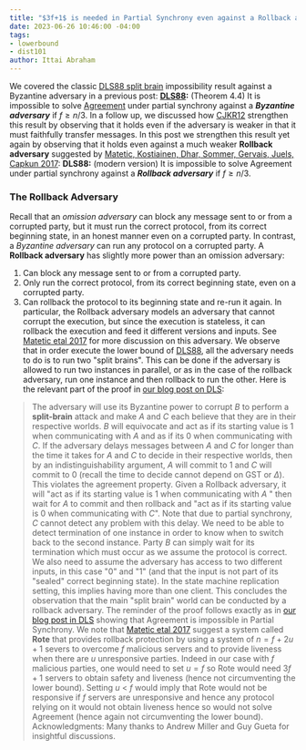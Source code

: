 ```yaml
---
title: "$3f+1$ is needed in Partial Synchrony even against a Rollback adversary"
date: 2023-06-26 10:46:00 -04:00
tags:
- lowerbound
- dist101
author: Ittai Abraham
---
```


We covered the classic [DLS88 split brain](https://decentralizedthoughts.github.io/2019-06-25-on-the-impossibility-of-byzantine-agreement-for-n-equals-3f-in-partial-synchrony/) impossibility result against a Byzantine adversary in a previous post:
**[DLS88](https://groups.csail.mit.edu/tds/papers/Lynch/jacm88.pdf):** (Theorem 4.4) It is impossible to solve  [Agreement](https://ittaiab.github.io/2019-06-27-defining-consensus/) under partial synchrony against a ***Byzantine adversary*** if $f \geq n/3$.
In a follow up, we discussed how [CJKR12](https://decentralizedthoughts.github.io/2021-06-14-neither-non-equivocation-nor-transferability-alone-is-enough-for-tolerating-minority-corruptions-in-asynchrony/) strengthen this result by observing that it holds even if the adversary is weaker in that it must faithfully transfer messages. 
In this post we strengthen this result yet again by observing that it holds even against a much weaker **Rollback adversary**  suggested by [Matetic, Kostiainen,  Dhar,  Sommer, Gervais, Juels, Capkun 2017](https://www.usenix.org/system/files/conference/usenixsecurity17/sec17-matetic.pdf):
**DLS88:** (modern version) It is impossible to solve Agreement under partial synchrony against a ***Rollback adversary*** if $f \geq n/3$.
### The Rollback Adversary
Recall that an *omission adversary* can block any message sent to or from a corrupted party, but it must run the correct protocol, from its correct beginning state, in an honest manner even on a corrupted party. In contrast, a *Byzantine adversary* can run any protocol on a corrupted party. 
A **Rollback adversary** has slightly more power than an omission adversary: 
1. Can block any message sent to or from a corrupted party.
2. Only run the correct protocol, from its correct beginning state, even on a corrupted party.
3. Can rollback the protocol to its beginning state and re-run it again.
In particular, the Rollback adversary models an adversary that cannot corrupt the execution, but since the execution is stateless, it can rollback the execution and feed it different versions and inputs. See [Matetic etal 2017](https://www.usenix.org/system/files/conference/usenixsecurity17/sec17-matetic.pdf) for more discussion on this adversary.
We observe that in order execute the lower bound of [DLS88](https://decentralizedthoughts.github.io/2019-06-25-on-the-impossibility-of-byzantine-agreement-for-n-equals-3f-in-partial-synchrony/), all the adversary needs to do is to run two "split brains". This can be done if the adversary is allowed to run two instances in parallel, or as in the case of the rollback adversary, run one instance and then rollback to run the other.
Here is the relevant part of the proof in [our blog post on DLS](https://decentralizedthoughts.github.io/2019-06-25-on-the-impossibility-of-byzantine-agreement-for-n-equals-3f-in-partial-synchrony/):
> The adversary will use its Byzantine power to corrupt $B$ to perform a **split-brain** attack  and make $A$ and $C$ each believe that they are in their respective worlds. $B$ will equivocate and act as if its starting value is 1 when communicating with $A$ and as if its 0 when communicating with $C$. If the adversary delays messages between $A$ and $C$ for longer than the time it takes for $A$ and $C$ to decide in their respective worlds, then by an indistinguishability argument, $A$ will commit to 1 and $C$ will commit to 0 (recall the time to decide cannot depend on GST or $\Delta$). This violates the agreement property.
Given a Rollback adversary, it will "act as if its starting value is 1 when communicating with $A$ " then wait for $A$ to commit and then rollback and "act as if its starting value is 0 when communicating with $C$". Note that due to partial synchrony, $C$ cannot detect any problem with this delay. 
We need to be able to detect termination of one instance in order to know when to switch back to the second instance. Party $B$ can simply wait for its termination which must occur as we assume the protocol is correct.
We also need to assume the adversary has access to two different inputs, in this case "0" and "1" (and that the input is not part of its "sealed" correct beginning state). In the state machine replication setting, this implies having more than one client.
This concludes the observation that the main "split brain" world can be conducted by a rollback adversary. The reminder of the proof follows exactly as in [our blog post in DLS](https://decentralizedthoughts.github.io/2019-06-25-on-the-impossibility-of-byzantine-agreement-for-n-equals-3f-in-partial-synchrony/) showing that Agreement is impossible in Partial Synchrony.
We note that [Matetic etal 2017](https://www.usenix.org/system/files/conference/usenixsecurity17/sec17-matetic.pdf) suggest a system called **Rote** that provides rollback protection by using a system of $n=f+2u+1$ severs to overcome $f$ malicious servers and to provide liveness when there are $u$ unresponsive parties. Indeed in our case with $f$ malicious parties, one would need to set $u=f$ so Rote would need $3f+1$ servers to obtain safety and liveness (hence not circumventing the lower bound). Setting $u$ < $f$ would imply that Rote would not be responsive if $f$ servers are unresponsive and hence any protocol relying on it would not obtain liveness hence so would not solve Agreement (hence again not circumventing the lower bound).
Acknowledgments: Many thanks to Andrew Miller and Guy Gueta for insightful discussions.
